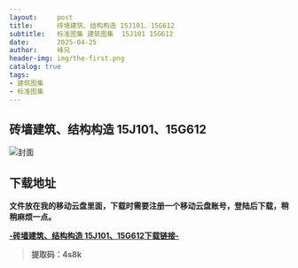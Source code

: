```yaml
---
layout:     post
title:      砖墙建筑、结构构造 15J101、15G612
subtitle:   标准图集 建筑图集  15J101 15G612
date:       2025-04-25
author:     峰兄
header-img: img/the-first.png
catalog: true
tags:
- 建筑图集
- 标准图集
---
```

## 砖墙建筑、结构构造 15J101、15G612
![封面](https://pic1.imgdb.cn/item/6809a0ca58cb8da5c8c7697b.jpg)

## 下载地址 ##
**文件放在我的移动云盘里面，下载时需要注册一个移动云盘账号，登陆后下载，稍稍麻烦一点。**  
  
[**-砖墙建筑、结构构造 15J101、15G612下载链接-**](https://caiyun.139.com/m/i?105CpU2FkBclH)

> **提取码：4s8k**

